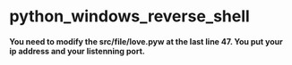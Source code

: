 # python_windows_reverse_shell

#### You need to modify the src/file/love.pyw at the last line 47. You put your ip address and your listenning port.
